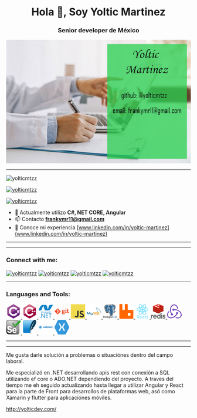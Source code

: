 <h1 align="center">Hola 👋, Soy Yoltic Martinez</h1>
<h3 align="center">Senior developer de México</h3>

<a href="www.linkedin.com/in/yoltic-martinez">
<p align="center">
<img src='https://github.com/yolticmtzz/yolticmtzz/blob/master/github.jpg'> 
</p>

</a>
<hr>

<p align="left"> <img src="https://komarev.com/ghpvc/?username=yolticmtzz&label=Profile%20views&color=0e75b6&style=flat" alt="yolticmtzz" /> </p>

<p align="left"> <a href="https://github.com/ryo-ma/github-profile-trophy"><img src="https://github-profile-trophy.vercel.app/?username=yolticmtzz" alt="yolticmtzz" /></a> </p>

<p align="left"> <a href="https://twitter.com/yolticmtzz" target="blank"><img src="https://img.shields.io/twitter/follow/yolticmtzz?logo=twitter&style=for-the-badge" alt="yolticmtzz" /></a> </p>

- 🌱 Actualmente utilizo **C#, NET CORE, Angular**
- 📫 Contacto **frankymr11@gmail.com**
- 📄 Conoce mi experiencia [www.linkedin.com/in/yoltic-martinez](www.linkedin.com/in/yoltic-martinez)

<hr>
<hr>
<h3 align="left">Connect with me:</h3>
<p align="left">
<a href="https://twitter.com/yolticmtzz" target="blank"><img align="center" src="https://cdn.jsdelivr.net/npm/simple-icons@3.0.1/icons/twitter.svg" alt="yolticmtzz" height="30" width="40" /></a>
<a href="www.linkedin.com/in/yoltic-martinez" target="blank"><img align="center" src="https://cdn.jsdelivr.net/npm/simple-icons@3.0.1/icons/linkedin.svg" alt="yolticmtzz" height="30" width="40" /></a>
<!-- <a href="https://stackoverflow.com/users/vanhak" target="blank"><img align="center" src="https://cdn.jsdelivr.net/npm/simple-icons@3.0.1/icons/stackoverflow.svg" alt="vanhak" height="30" width="40" /></a> -->
<a href="http://fb.com/yolticmtz" target="blank"><img align="center" src="https://cdn.jsdelivr.net/npm/simple-icons@3.0.1/icons/facebook.svg" alt="yolticmtzz" height="30" width="40" /></a>
<a href="https://instagram.com/yolticmtzz" target="blank"><img align="center" src="https://cdn.jsdelivr.net/npm/simple-icons@3.0.1/icons/instagram.svg" alt="yolticmtzz" height="30" width="40" /></a> 
 
</p>

<hr>

<h3 align="left">Languages and Tools:</h3>
<p align="left"> </a> 
	<a href="https://www.w3schools.com/cs/" target="_blank"> <img src="https://raw.githubusercontent.com/yolticmtzz/yolticmtzz/master/Icons/csharp-original.svg" alt="csharp" width="40" height="40"/> </a> 
	<a href="https://www.w3schools.com/cpp/" target="_blank"> <img src="https://raw.githubusercontent.com/yolticmtzz/yolticmtzz/master/Icons/cplusplus-original.svg" alt="cplusplus" width="40" height="40"/>
	<a href="https://dotnet.microsoft.com/" target="_blank"> <img src="https://raw.githubusercontent.com/yolticmtzz/yolticmtzz/master/Icons/dot-net-plain-wordmark.svg" alt="dotnet" width="40" height="40"/> </a> 
	<a href="https://git-scm.com/" target="_blank"> <img src="https://raw.githubusercontent.com/yolticmtzz/yolticmtzz/master/Icons/git-plain-wordmark.svg" alt="git" width="40" height="40"/> </a> 
	<a href="https://developer.mozilla.org/en-US/docs/Web/JavaScript" target="_blank"> <img src="https://raw.githubusercontent.com/yolticmtzz/yolticmtzz/master/Icons/javascript-original.svg" alt="javascript" width="40" height="40"/> 
	</a> <a href="https://www.mysql.com/" target="_blank"> <img src="https://raw.githubusercontent.com/yolticmtzz/yolticmtzz/master/Icons/mysql-original-wordmark.svg" alt="mysql" width="40" height="40"/> </a> 
	<a href="https://www.postgresql.org" target="_blank"> <img src="https://raw.githubusercontent.com/yolticmtzz/yolticmtzz/master/Icons/postgresql-original-wordmark.svg" alt="postgresql" width="40" height="40"/> </a> 
	<a href="https://www.rabbitmq.com" target="_blank"> <img src="https://raw.githubusercontent.com/yolticmtzz/yolticmtzz/master/Icons/Rabbit.svg" alt="rabbitMQ" width="40" height="40"/> </a>
	 <a href="https://reactjs.org/" target="_blank"> <img src="https://raw.githubusercontent.com/yolticmtzz/yolticmtzz/master/Icons/react-original-wordmark.svg" alt="react" width="40" height="40"/> </a> 
	 <a href="https://redis.io" target="_blank"> <img src="https://raw.githubusercontent.com/yolticmtzz/yolticmtzz/master/Icons/redis-original-wordmark.svg" alt="redis" width="40" height="40"/> </a> 
	 <a href="https://redux.js.org" target="_blank"> <img src="https://raw.githubusercontent.com/yolticmtzz/yolticmtzz/master/Icons/redux-original.svg" alt="redux" width="40" height="40"/> </a>
	 <a href="https://www.selenium.dev" target="_blank"> <img src="https://raw.githubusercontent.com/yolticmtzz/yolticmtzz/master/Icons/selenium-logo.svg" alt="selenium" width="40" height="40"/> </a>
	 <a href="https://www.sqlite.org/" target="_blank"> <img src="https://raw.githubusercontent.com/yolticmtzz/yolticmtzz/master/Icons/SQL-lite.svg" alt="sqlite" width="40" height="40"/> </a> 
	 <a href="https://webpack.js.org" target="_blank"> <img src="https://raw.githubusercontent.com/yolticmtzz/yolticmtzz/master/Icons/webpack-original-wordmark.svg" alt="webpack" width="40" height="40"/> </a> 
	 <a href="https://dotnet.microsoft.com/apps/xamarin" target="_blank"> <img src="https://raw.githubusercontent.com/yolticmtzz/yolticmtzz/master/Icons/xamarin.svg" alt="xamarin" width="40" height="40"/> </a> 
 </p>

<hr/>
 

<hr>

Me gusta darle solución a problemas o situaciónes dentro del campo laboral.
 
Me especializó en  .NET  desarrollando apis rest con conexión a SQL utilizando ef core o ADO.NET dependiendo del proyecto.
A traves del tiempo me eh seguido actualizando hasta llegar a utilizar Angular y React para la parte de Front para desarrollos de plataformas web,
asó como Xamarin y flutter para aplicaciónes móviles.

 http://yolticdev.com/
